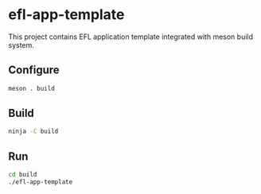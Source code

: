 # efl-app-template
This project contains EFL application template integrated with meson build system.

## Configure
```bash
meson . build 
```

## Build
```bash
ninja -C build
```

## Run 
```bash
cd build
./efl-app-template
```